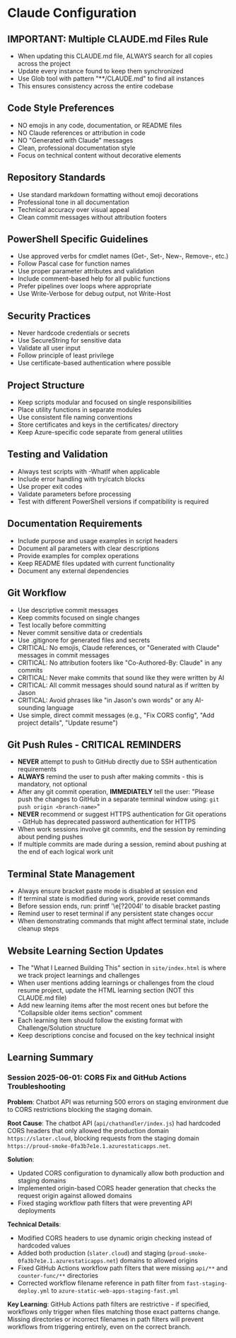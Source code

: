 # Claude Configuration

## IMPORTANT: Multiple CLAUDE.md Files Rule
- When updating this CLAUDE.md file, ALWAYS search for all copies across the project
- Update every instance found to keep them synchronized
- Use Glob tool with pattern "**/CLAUDE.md" to find all instances
- This ensures consistency across the entire codebase

## Code Style Preferences
- NO emojis in any code, documentation, or README files
- NO Claude references or attribution in code
- NO "Generated with Claude" messages
- Clean, professional documentation style
- Focus on technical content without decorative elements

## Repository Standards
- Use standard markdown formatting without emoji decorations
- Professional tone in all documentation
- Technical accuracy over visual appeal
- Clean commit messages without attribution footers

## PowerShell Specific Guidelines
- Use approved verbs for cmdlet names (Get-, Set-, New-, Remove-, etc.)
- Follow Pascal case for function names
- Use proper parameter attributes and validation
- Include comment-based help for all public functions
- Prefer pipelines over loops where appropriate
- Use Write-Verbose for debug output, not Write-Host

## Security Practices
- Never hardcode credentials or secrets
- Use SecureString for sensitive data
- Validate all user input
- Follow principle of least privilege
- Use certificate-based authentication where possible

## Project Structure
- Keep scripts modular and focused on single responsibilities
- Place utility functions in separate modules
- Use consistent file naming conventions
- Store certificates and keys in the certificates/ directory
- Keep Azure-specific code separate from general utilities

## Testing and Validation
- Always test scripts with -WhatIf when applicable
- Include error handling with try/catch blocks
- Use proper exit codes
- Validate parameters before processing
- Test with different PowerShell versions if compatibility is required

## Documentation Requirements
- Include purpose and usage examples in script headers
- Document all parameters with clear descriptions
- Provide examples for complex operations
- Keep README files updated with current functionality
- Document any external dependencies

## Git Workflow
- Use descriptive commit messages
- Keep commits focused on single changes
- Test locally before committing
- Never commit sensitive data or credentials
- Use .gitignore for generated files and secrets
- CRITICAL: No emojis, Claude references, or "Generated with Claude" messages in commit messages
- CRITICAL: No attribution footers like "Co-Authored-By: Claude" in any commits
- CRITICAL: Never make commits that sound like they were written by AI
- CRITICAL: All commit messages should sound natural as if written by Jason
- CRITICAL: Avoid phrases like "in Jason's own words" or any AI-sounding language
- Use simple, direct commit messages (e.g., "Fix CORS config", "Add project details", "Update resume")

## Git Push Rules - CRITICAL REMINDERS
- **NEVER** attempt to push to GitHub directly due to SSH authentication requirements
- **ALWAYS** remind the user to push after making commits - this is mandatory, not optional
- After any git commit operation, **IMMEDIATELY** tell the user: "Please push the changes to GitHub in a separate terminal window using: `git push origin <branch-name>`"
- **NEVER** recommend or suggest HTTPS authentication for Git operations - GitHub has deprecated password authentication for HTTPS
- When work sessions involve git commits, end the session by reminding about pending pushes
- If multiple commits are made during a session, remind about pushing at the end of each logical work unit

## Terminal State Management
- Always ensure bracket paste mode is disabled at session end
- If terminal state is modified during work, provide reset commands
- Before session ends, run: printf '\e[?2004l' to disable bracket pasting
- Remind user to reset terminal if any persistent state changes occur
- When demonstrating commands that might affect terminal state, include cleanup steps

## Website Learning Section Updates
- The "What I Learned Building This" section in `site/index.html` is where we track project learnings and challenges
- When user mentions adding learnings or challenges from the cloud resume project, update the HTML learning section (NOT this CLAUDE.md file)
- Add new learning items after the most recent ones but before the "Collapsible older items section" comment
- Each learning item should follow the existing format with Challenge/Solution structure
- Keep descriptions concise and focused on the key technical insight

## Learning Summary

### Session 2025-06-01: CORS Fix and GitHub Actions Troubleshooting

**Problem**: Chatbot API was returning 500 errors on staging environment due to CORS restrictions blocking the staging domain.

**Root Cause**: The chatbot API (`api/chathandler/index.js`) had hardcoded CORS headers that only allowed the production domain `https://slater.cloud`, blocking requests from the staging domain `https://proud-smoke-0fa3b7e1e.1.azurestaticapps.net`.

**Solution**: 
- Updated CORS configuration to dynamically allow both production and staging domains
- Implemented origin-based CORS header generation that checks the request origin against allowed domains
- Fixed staging workflow path filters that were preventing API deployments

**Technical Details**:
- Modified CORS headers to use dynamic origin checking instead of hardcoded values
- Added both production (`slater.cloud`) and staging (`proud-smoke-0fa3b7e1e.1.azurestaticapps.net`) domains to allowed origins
- Fixed GitHub Actions workflow path filters that were missing `api/**` and `counter-func/**` directories
- Corrected workflow filename reference in path filter from `fast-staging-deploy.yml` to `azure-static-web-apps-staging-fast.yml`

**Key Learning**: GitHub Actions path filters are restrictive - if specified, workflows only trigger when files matching those exact patterns change. Missing directories or incorrect filenames in path filters will prevent workflows from triggering entirely, even on the correct branch.